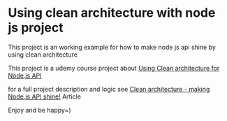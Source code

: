 # Using clean architecture with node js project

This project is an working example for how to make node js api shine by using clean architecture

This project is a udemy course project about [Using Clean architecture for Node.js API](https://www.udemy.com/course/nodejs-api-with-clean-architecture/?referralCode=B0B06E239941EF0916A2)

for a full project description and logic see [Clean architecture - making Node.js API shine!](https://itnext.io/clean-architecture-making-node-js-api-shine-38134b8f9b5c) Article

Enjoy and be happy=)